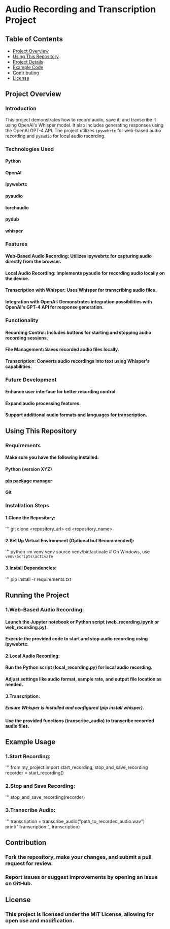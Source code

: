 # Audio Recording and Transcription Project

## Table of Contents
- [Project Overview](#project-overview)
- [Using This Repository](#using-this-repository)
- [Project Details](#project-details)
- [Example Code](#example-code)
- [Contributing](#contributing)
- [License](#license)


## Project Overview
### Introduction

This project demonstrates how to record audio, save it, and transcribe it using OpenAI's Whisper model. It also includes generating responses using the OpenAI GPT-4 API. The project utilizes `ipywebrtc` for web-based audio recording and `pyaudio` for local audio recording.


### Technologies Used
#### Python
#### OpenAI
#### ipywebrtc
#### pyaudio
#### torchaudio
#### pydub
#### whisper


### Features
#### Web-Based Audio Recording: Utilizes ipywebrtc for capturing audio directly from the browser.
#### Local Audio Recording: Implements pyaudio for recording audio locally on the device.
#### Transcription with Whisper: Uses Whisper for transcribing audio files.
#### Integration with OpenAI: Demonstrates integration possibilities with OpenAI's GPT-4 API for response generation.


### Functionality
#### Recording Control: Includes buttons for starting and stopping audio recording sessions.
#### File Management: Saves recorded audio files locally.
#### Transcription: Converts audio recordings into text using Whisper's capabilities.

### Future Development
#### Enhance user interface for better recording control.
#### Expand audio processing features.
#### Support additional audio formats and languages for transcription.

## Using This Repository

### Requirements
#### Make sure you have the following installed:
#### Python (version XYZ)
#### pip package manager
#### Git

### Installation Steps

#### 1.Clone the Repository:
'''
git clone <repository_url>
cd <repository_name>

#### 2.Set Up Virtual Environment (Optional but Recommended):
'''
python -m venv venv
source venv/bin/activate   # On Windows, use `venv\Scripts\activate`

#### 3.Install Dependencies:
'''
pip install -r requirements.txt

## Running the Project

### 1.Web-Based Audio Recording:

#### Launch the Jupyter notebook or Python script (web_recording.ipynb or web_recording.py).
#### Execute the provided code to start and stop audio recording using ipywebrtc.

#### 2.Local Audio Recording:

#### Run the Python script (local_recording.py) for local audio recording.
#### Adjust settings like audio format, sample rate, and output file location as needed.

#### 3.Transcription:

##### Ensure Whisper is installed and configured (pip install whisper).
#### Use the provided functions (transcribe_audio) to transcribe recorded audio files.

## Example Usage

### 1.Start Recording:
'''
from my_project import start_recording, stop_and_save_recording
recorder = start_recording()

### 2.Stop and Save Recording:
'''
stop_and_save_recording(recorder)

### 3.Transcribe Audio:
'''
transcription = transcribe_audio("path_to_recorded_audio.wav")
print("Transcription:", transcription)


## Contribution
### Fork the repository, make your changes, and submit a pull request for review.
### Report issues or suggest improvements by opening an issue on GitHub.

## License
### This project is licensed under the MIT License, allowing for open use and modification.
